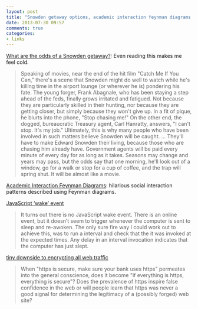 ```yaml
---
layout: post
title: "Snowden getaway options, academic interaction feynman diagrams, javascript's wake and false confidence in https"
date: 2013-07-30 09:57
comments: true
categories: 
- links
---
```


[What are the odds of a Snowden getaway?](http://edition.cnn.com/2013/07/12/us/snowden-getaway-options): Even reading this makes me feel cold. 
> Speaking of movies, near the end of the hit film "Catch Me If You Can," there's a scene that Snowden might do well to watch while he's killing time in the airport lounge (or wherever he is) pondering his fate. The young forger, Frank Abagnale, who has been staying a step ahead of the feds, finally grows irritated and fatigued. Not because they are particularly skilled in their hunting, nor because they are getting closer, but simply because they won't give up. In a fit of pique, he blurts into the phone, "Stop chasing me!" On the other end, the dogged, bureaucratic Treasury agent, Carl Hanratty, answers, "I can't stop. It's my job."
> Ultimately, this is why many people who have been involved in such matters believe Snowden will be caught.  ...
> They'll have to make Edward Snowden their living, because those who are chasing him already have. Government agents will be paid every minute of every day for as long as it takes. Seasons may change and years may pass, but the odds say that one morning, he'll look out of a window, go for a walk or stop for a cup of coffee, and the trap will spring shut. It will be almost like a movie.

[Academic Interaction Feynman Diagrams](http://www.phdcomics.com/comics.php?f=1461): hilarious social interaction patterns described using Feynman diagrams.

[JavaScript ‘wake’ event](http://blog.alexmaccaw.com/javascript-wake-event)
> It turns out there is no JavaScript wake event. There is an online event, but it doesn’t seem to trigger whenever the computer is sent to sleep and re-awoken.
> The only sure fire way I could work out to achieve this, was to run a interval and check that the it was invoked at the expected times. Any delay in an interval invocation indicates that the computer has just slept.

[tiny downside to encrypting all web traffic](http://www.tedunangst.com/flak/post/tiny-downside-to-encrypting-all-web-traffic)
> When "https is secure, make sure your bank uses https" permeates into the general conscience, does it become "if everything is https, everything is secure"? Does the prevalence of https inspire false confidence in the web or will people learn that https was never a good signal for determining the legitimacy of a (possibly forged) web site?
